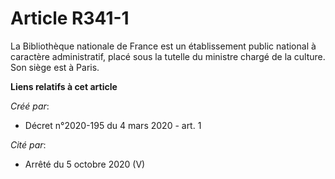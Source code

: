 # Article R341-1

La Bibliothèque nationale de France est un établissement public national à caractère administratif, placé sous la tutelle du
ministre chargé de la culture. Son siège est à Paris.

**Liens relatifs à cet article**

_Créé par_:

  - Décret n°2020-195 du 4 mars 2020 - art. 1

_Cité par_:

  - Arrêté du 5 octobre 2020 (V)
